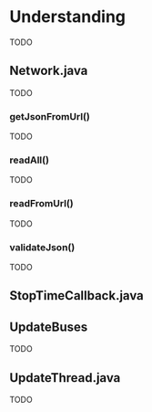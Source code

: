 # Understanding
TODO

## Network.java
TODO

### getJsonFromUrl()
TODO

### readAll()
TODO

### readFromUrl()
TODO

### validateJson()
TODO

## StopTimeCallback.java

## UpdateBuses
TODO

## UpdateThread.java
TODO